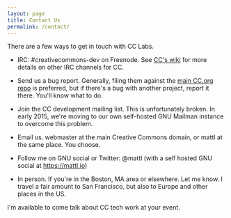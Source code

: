 ```yaml
---
layout: page
title: Contact Us
permalink: /contact/
---
```


There are a few ways to get in touch with CC Labs.

* IRC: #creativecommons-dev on Freenode. See [CC's wiki](https://wiki.creativecommons.org/IRC) for more details on other IRC channels for CC.

* Send us a bug report. Generally, filing them against the [main CC.org repo](https://github.com/creativecommons/creativecommons.org/issues) is preferred, but if there's a bug with another project, report it there. You'll know what to do.

* Join the CC development mailing list. This is unfortunately broken. In early 2015, we're moving to our own self-hosted GNU Mailman instance to overcome this problem.

* Email us. webmaster at the main Creative Commons domain, or mattl at the same place. You choose.

* Follow me on GNU social or Twitter: @mattl (with a self hosted GNU social at <https://mattl.io>)

* In person. If you're in the Boston, MA area or elsewhere. Let me know. I travel a fair amount to San Francisco, but also to Europe and other places in the US.

I'm available to come talk about CC tech work at your event.
